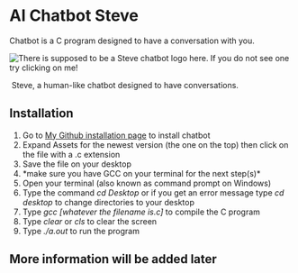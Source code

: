 # AI Chatbot Steve

Chatbot is a C program designed to have a conversation with you.

![There is supposed to be a Steve chatbot logo here. If you do not see one try clicking on me!](https://drive.google.com/uc?export=download&id=1Qlu4UcOTwtDJeiXOhB7W5HTHia36vHnY)




​												Steve, a human-like chatbot designed to have conversations.

## Installation

1. Go to [My Github installation page](https://github.com/rishaank/chatbot/releases) to install chatbot
2. Expand Assets for the newest version (the one on the top)  then click on the file with a .c extension
3. Save the file on your desktop
4. \*make sure you have GCC on your terminal for the next step(s)*
5. Open your terminal (also known as command prompt on Windows)
6. Type the command _cd Desktop_ or if you get an error message type _cd desktop_ to change directories to your desktop
7. Type _gcc [whatever the filename is.c]_  to compile the C program
8. Type _clear_ or _cls_ to clear the screen
9. Type _./a.out_ to run the program

## More information will be added later